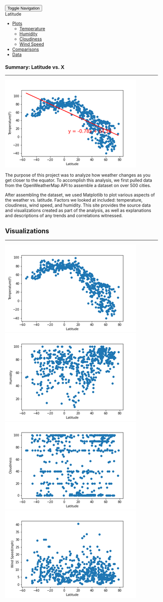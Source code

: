 <!DOCTYPE html>
<html lang='en-us'>

<head>
    <meta charset="UTF-8">
    <meta name="viewport" content="width=device-width, initial-scale=1">
    <meta http-equiv="x-UA-Compatible", content="ie=edge">
    <title>Home Page</title>
    <link rel="stylesheet" href="https://stackpath.bootstrapcdn.com/bootstrap/4.3.1/css/bootstrap.min.css" integrity="sha384-ggOyR0iXCbMQv3Xipma34MD+dH/1fQ784/j6cY/iJTQUOhcWr7x9JvoRxT2MZw1T" crossorigin="anonymous">
    <link rel="stylesheet" href="assets/css/styles.css" media="screen">
</head>

<body>
  <nav class="navbar navbar-default">
    <div class="container-fluid navbar-custom">
      <div class="row">
        <div class="navbar-header">
          <button type="button" class="navbar-toggle collapsed" data-toggle="collapse" data-target="#bs-example-navbar-collapse-1" aria-expanded="false">
            <span class="sr-only">Toggle Navigation</span>
            <span class="icon-bar"></span>
            <span class="icon-bar"></span>
            <span class="icon-bar"></span>
          </button>
          <div class="col-xs-9 phone-nav">
            <a class="navbar-brand" id="logo">Latitude</a>
          </div>
        </div>
        <div class="collapse navbar-collapse" id="bs-example-navbar-collapse-1">
          <ul class="nav navbar-nav navbar-right navbar-right-custom">
            <li class="dropdown">
              <a href="#" class="dropdown-toggle" data-toggle="dropdown" role="button" aria-haspopup="true" aria-expanded="false">Plots <span class="caret"></span></a>
              <ul class="dropdown-menu">
               <li><a href="temp.html">Temperature</a></li>
                <li><a href="humidity.html">Humidity</a></li>
                <li><a href="cloudiness.html">Cloudiness</a></li>
                <li><a href="wind.html">Wind Speed</a></li>
              </ul>
            </li>
            <li><a href="comparisons.html">Comparisons</a></li>
            <li><a href="data.html">Data</a></li>
          </ul>
        </div>
      </div>
    </div>
  </nav>
  <div class="container">
    <section class="row">
      <div class="col-md-8">
        <article class="description-content">
          <h1 class="description-header">Summary: Latitude vs. X</h1>
          <hr class="description-hr"/>
          <img src="assets/images/tempreg.png" alt="" id="description-image"/>
          <p>The purpose of this project was to analyze how weather changes as you get closer to the equator. To accomplish this analysis, we first pulled data from the OpenWeatherMap API to assemble a dataset on over 500 cities.</p>
          <p>After assembling the dataset, we used Matplotlib to plot various aspects of the weather vs. latitude. Factors we looked at included: temperature, cloudiness, wind speed, and humidity. This site provides the source data and visualizations created as part of the analysis, as well as explanations and descriptions of any trends and correlations witnessed.</p>
        </article>
      </div>
      <div class="col-md-4">
        <section id="imageNav-area">
          <div class="imageNav-content">
            <h2 class="imageNav-header">Visualizations</h2>
            <hr />
            <div id="images">
              <a href="temp.html"><img src="assets/images/temp.png" alt="Latitude vs. Temperature" class="imageNav-photo"></a>
              <a href="humidity.html"><img src="assets/images/humidity.png" alt="Latitude vs. Humidity" class="imageNav-photo"></a>
              <a href="cloudiness.html"><img src="assets/images/cloud.png" alt="Latitude vs. Cloudiness" class="imageNav-photo"></a>
              <a href="wind.html"><img src="assets/images/wind.png" alt="Latitude vs. Wind Speed" class="imageNav-photo"></a>
            </div>
          </div>
        </section>
      </div>
    </section>
  </div>                 
